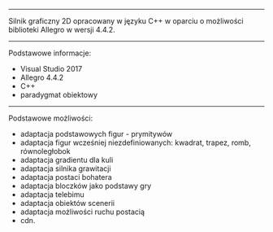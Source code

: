 *************************
Silnik graficzny 2D opracowany w języku C++ w oparciu o możliwości biblioteki Allegro w wersji 4.4.2.

*************************
Podstawowe informacje:
- Visual Studio 2017
- Allegro 4.4.2
- C++ 
- paradygmat obiektowy


*************************
Podstawowe możliwości:
- adaptacja podstawowych figur - prymitywów
- adaptacja figur wcześniej niezdefiniowanych: kwadrat, trapez, romb, równoległobok
- adaptacja gradientu dla kuli
- adaptacja silnika grawitacji
- adaptacja postaci bohatera
- adaptacja bloczków jako podstawy gry
- adaptacja telebimu
- adaptacja obiektów scenerii
- adaptacja możliwości ruchu postacią
- cdn.

